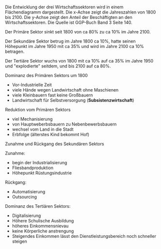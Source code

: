 Die Entwicklung der drei Wirtschaftssektoren wird in einem Flächendiagramm dargestellt.
Die x-Achse zeigt die Jahreszahlen von 1800 bis 2100.
Die y-Achse zeigt den Anteil der Beschäftigten an den Wirtschaftssektoren.
Die Quelle ist GGP-Buch Band 3 Seite 140.

Der Primäre Sektor sinkt seit 1800 von ca 80% zu ca 10% im Jahre 2100.

Der Sekundäre Sektor betrug im Jahre 1800 ca 10%, hatte seinen Höhepunkt im Jahre 1950 mit ca 35% und wird im Jahre 2100 ca 10% betragen.

Der Tertiäre Sektor wuchs von 1800 mit ca 10% auf ca 35% im Jahre 1950 und "explodierte" seitdem, und bis 2100 auf ca 80%.


Dominanz des Primären Sektors um 1800
- Vor-Industrielle Zeit
- viele Hände wegen Landwirtschaft ohne Maschienen
- viele Kleinbauern fast keine Großbauern
- Landwirtschaft für Selbstversorgung (**Subsistenzwirtschaft**)

Reduktion vom Primären Sektors
- viel Mechanisierung
- von Hauptweberbsbauern zu Nebenbewerbsbauern
- wechsel vom Land in die Stadt
- Erbfolge (älterstes Kind bekommt Hof)

Zunahme und Rückgang des Sekundären Sektors

Zunahme:
- begin der Industrialisierung
- Fliesbandproduktion
- Höhepunkt Rüstungsindustrie

Rückgang:
- Automatisierung
- Outsourcing

Dominanz des Tertiären Sektors:

- Digitalisierung
- Höhere Schulische Ausbildung
- höheres Einkommensnievau
- keine Körperliche anstrengung
- Steigendes Einkommen lässt den Dienstleistungsbereich noch schneller steigen
